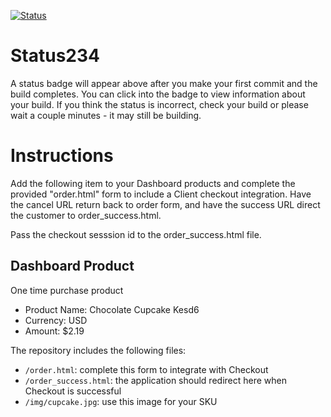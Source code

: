 [![Status](https://img.shields.io/badge/status-NOT%20SUBMITTABLE%20COMMIT:%204f70daca435e579a67831bc85510f85dde5011b6-critical.svg)](https://github.com/crowdbotics-challenges/bakery_scaffold_ySpUqDVEHr8qNaT3/commit/4f70daca435e579a67831bc85510f85dde5011b6)




# Status234

A status badge will appear above after you make your first commit and the build completes. You can click into the badge to view information about your build. If you think the status is incorrect, check your build or please wait a couple minutes - it may still be building.

# Instructions

Add the following item to your Dashboard products and complete the provided "order.html" form to include a Client checkout integration. Have the cancel URL return back to order form, and have the success URL direct the customer to order_success.html.

Pass the checkout sesssion id to the order_success.html file.

## Dashboard Product
One time purchase product
* Product Name: Chocolate Cupcake Kesd6
* Currency: USD
* Amount: $2.19

The repository includes the following files:
* `/order.html`: complete this form to integrate with Checkout
* `/order_success.html`: the application should redirect here when Checkout is successful
* `/img/cupcake.jpg`: use this image for your SKU
